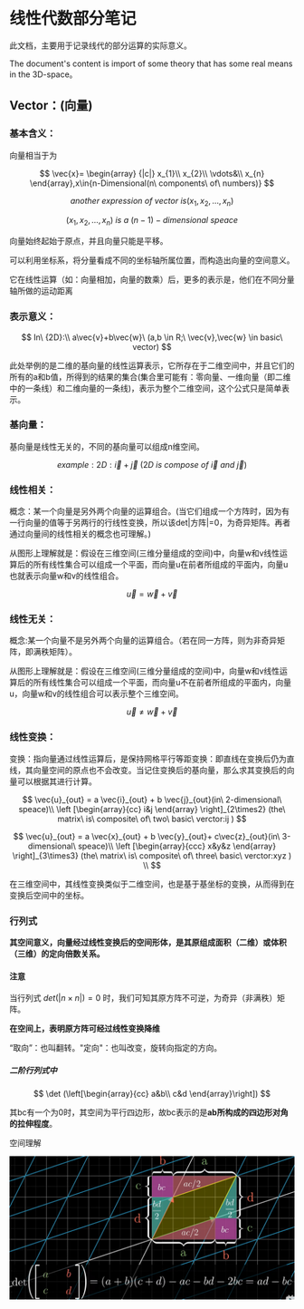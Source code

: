 # 线性代数部分笔记

此文档，主要用于记录线代的部分运算的实际意义。

The document's content is import of some theory that has some real means in the 3D-space。

## Vector：(向量)

### 基本含义：

向量相当于为

$$
\vec{x}= \begin{array}
{|c|}
x_{1}\\
x_{2}\\
 \vdots&\\
x_{n}
 \end{array},x\in{n-Dimensional(n\ components\ of\ numbers)}
$$

$$
another\ expression\ of\ vector\ is (x_1,x_2,\dots,x_n)
$$


$$
(x_1,x_2,\dots ,x_n)\ is\ a\ {(n-1)}-dimensional\ speace
$$

向量始终起始于原点，并且向量只能是平移。

可以利用坐标系，将分量看成不同的坐标轴所属位置，而构造出向量的空间意义。

它在线性运算（如：向量相加，向量的数乘）后，更多的表示是，他们在不同分量轴所做的运动距离

### 表示意义：

$$
In\ {2D}:\\
a\vec{v}+b\vec{w}\ (a,b \in R;\ \vec{v},\vec{w} \in basic\ vector)
$$

此处举例的是二维的基向量的线性运算表示，它所存在于二维空间中，并且它们的所有的a和b值，所得到的结果的集合(集合里可能有：零向量、一维向量（即二维中的一条线）和二维向量的一条线)，表示为整个二维空间，这个公式只是简单表示。

### 基向量：

基向量是线性无关的，不同的基向量可以组成n维空间。

$$
example:
2D:\vec{i}+\vec{j} \ (2D\ is\ compose\ of\  \vec{i}\ and\ \vec{j})
$$


### 线性相关：

概念：某一个向量是另外两个向量的运算组合。(当它们组成一个方阵时，因为有一行向量的值等于另两行的行线性变换，所以该det|方阵|=0，为奇异矩阵。再者通过向量间的线性相关的概念也可理解。)

从图形上理解就是：假设在三维空间(三维分量组成的空间)中，向量w和v线性运算后的所有线性集合可以组成一个平面，而向量u在前者所组成的平面内，向量u也就表示向量w和v的线性组合。

$$
\vec{u}=\vec{w}+\vec{v}
$$


### 线性无关：

概念:某一个向量不是另外两个向量的运算组合。（若在同一方阵，则为非奇异矩阵，即满秩矩阵）。

从图形上理解就是：假设在三维空间(三维分量组成的空间)中，向量w和v线性运算后的所有线性集合可以组成一个平面，而向量u不在前者所组成的平面内，向量u，向量w和v的线性组合可以表示整个三维空间。

$$
\vec{u} \neq \vec{w} + \vec{v}
$$

### 线性变换：

变换：指向量通过线性运算后，是保持网格平行等距变换：即直线在变换后仍为直线，其向量空间的原点也不会改变。当记住变换后的基向量，那么求其变换后的向量可以根据其进行计算。

$$
\vec{u}_{out} = a \vec{i}_{out} + b \vec{j}_{out}(in\ 2-dimensional\ speace)\\
\left [\begin{array}{cc}
i&j
\end{array} \right]_{2\times2} (the\ matrix\ is\ composite\ of\ two\ basic\ verctor:ij )
$$

$$
\vec{u}_{out} = a \vec{x}_{out} + b \vec{y}_{out}+ c\vec{z}_{out}(in\ 3-dimensional\ speace)\\
\left [\begin{array}{ccc}
x&y&z
\end{array} \right]_{3\times3} (the\ matrix\ is\ composite\ of\ three\ basic\ verctor:xyz )
 \\
$$

在三维空间中，其线性变换类似于二维空间，也是基于基坐标的变换，从而得到在变换后空间中的坐标。

### 行列式

**其空间意义，向量经过线性变换后的空间形体，是其原组成面积（二维）或体积（三维）的定向倍数关系。**

#### 注意

当行列式
$det(|n\times n|)=0$
时，我们可知其原方阵不可逆，为奇异（非满秩）矩阵。

**在空间上，表明原方阵可经过线性变换降维**

“取向”：也叫翻转。"定向"：也叫改变，旋转向指定的方向。

##### 二阶行列式中

$$
\det (\left[\begin{array}{cc} 
a&b\\
c&d
\end{array}\right])
$$



其bc有一个为0时，其空间为平行四边形，故bc表示的是**ab所构成的四边形对角的拉伸程度**。

空间理解

<img src=".\picture\二阶行列式.png" alt="image-20221030234944338" style="zoom:60%;" />

  
